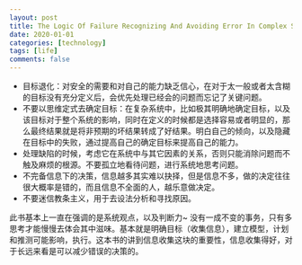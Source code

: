 ```yaml
---
layout: post
title: The Logic Of Failure Recognizing And Avoiding Error In Complex Situations
date: 2020-01-01
categories: [technology]
tags: [life]
comments: false
---
```




- 目标退化：对安全的需要和对自己的能力缺乏信心，在对于太一般或者太含糊的目标没有充分定义后，会优先处理已经会的问题而忘记了关键问题。
- 不要以思维定式去确定目标：在复杂系统中，比如极其明确地确定目标，以及该目标对于整个系统的影响，同时在定义的时候都是选择容易或者明显的，那么最终结果就是将非预期的坏结果转成了好结果。明白自己的倾向，以及隐藏在目标中的失败，通过提高自己的确定目标来提高自己的能力。
- 处理缺陷的时候，考虑它在系统中与其它因素的关系，否则只能消除问题而不触及麻烦的根源。不要孤立地看待问题，进行系统地思考问题。
- 不完备信息下的决策，信息越多其实难以抉择，但是信息不多，做的决定往往很大概率是错的，而且信息不全面的人，越乐意做决定。
- 不要迷信教条主义，用于去设法分析和寻找原因。



此书基本上一直在强调的是系统观点，以及判断力~ 没有一成不变的事务，只有多思考才能慢慢去体会其中滋味。基本就是明确目标（收集信息），建立模型，计划和推测可能影响，执行。这本书的讲到信息收集这块的重要性，信息收集得好，对于长远来看是可以减少错误的决策的。
